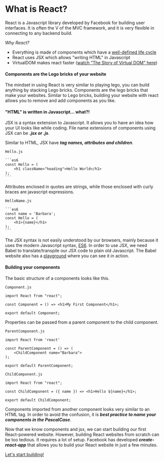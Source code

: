 # What is React?

React is a Javascript library developed by Facebook for building user interfaces. It is often the V of the MVC framework, and it is very flexible in connecting to any backend build.

_Why React?_

- Everything is made of components which have a [well-defined life cycle](https://reactjs.org/docs/state-and-lifecycle.html)
- React uses JSX which allows "writing HTML" in Javascript
- VirtualDOM makes react faster ([watch "The Story of Virtual DOM" here](https://www.youtube.com/watch?v=BYbgopx44vo))

#### Components are the Lego bricks of your website

The mindset in using React is very similar to playing lego, you can build anything by stacking Lego bricks. Components are the lego bricks that make your websites. Similar to Lego bricks, building your website with react allows you to remove and add components as you like.

#### "HTML" is written in Javascript... what?!

JSX is a syntax extension to Javascript. It allows you to have an idea how your UI looks like while coding. File name extensions of components using JSX can be **_.jsx or .js_**.

Similar to HTML, JSX have **_tag names, attributes and children_**.

`Hello.js`

    ```es6
    const Hello = (
        <h1 className="heading">Hello World</h1>
    );
    ```

Attributes enclosed in quotes are strings, while those enclosed with curly braces are javascript expressions.

`HelloName.js`

    ```es6
    const name = 'Barbara';
    const Hello = (
        <h1>{name}</h1>
    );
    ```

The JSX syntax is not easily understood by our browsers, mainly because it uses the modern Javascript syntax, [ES6](https://github.com/lukehoban/es6features). In order to use JSX, we need Babel to translate/transpile our JSX code to plain old Javascript. The Babel website also has a [playground](https://babeljs.io/repl) where you can see it in action.

#### Building your components

The basic structure of a components looks like this.

`Component.js`

```es6
import React from "react";

const Component = () => <h1>My First Component</h1>;

export default Component;
```

Properties can be passed from a parent component to the child component.

`ParentComponent.js`

```es6
import React from 'react'

const ParentComponent = () => (
    <ChildComponent name="Barbara">
);

export default ParentComponent;

```

`ChildComponent.js`

```es6
import React from "react";

const ChildComponent = ({ name }) => <h1>Hello ${name}</h1>;

export default ChildComponent;
```

Components imported from another component looks very similar to an HTML tag. In order to avoid the confusion, it is **_best practice to name your components in the PascalCase_**.

Now that we know components and jsx, we can start building our first React-powered website. However, building React websites from scratch can be too tedious. It requires a lot of setup. Facebook has developed **_create-react-app_** that allows you to build your React website in just a few minutes.

[Let's start building!](contents/create_react_app.**md**)
